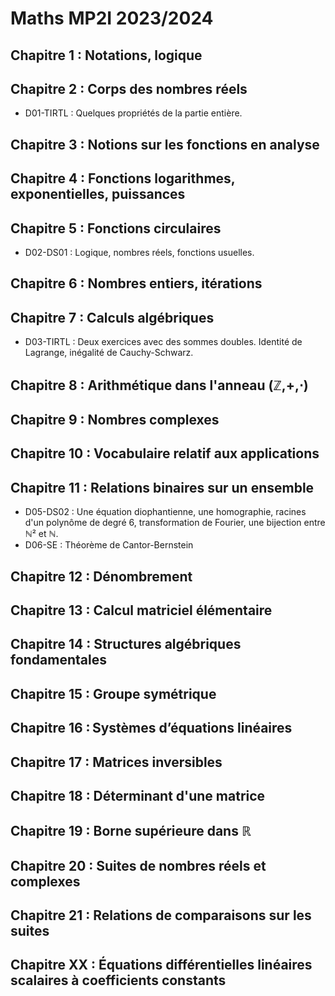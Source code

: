 # Maths MP2I 2023/2024

## Chapitre 1 : Notations, logique

## Chapitre 2 : Corps des nombres réels

- D01-TIRTL : Quelques propriétés de la partie entière.

## Chapitre 3 : Notions sur les fonctions en analyse

## Chapitre 4 : Fonctions logarithmes, exponentielles, puissances

## Chapitre 5 : Fonctions circulaires

- D02-DS01 : Logique, nombres réels, fonctions usuelles.

## Chapitre 6 : Nombres entiers, itérations

## Chapitre 7 : Calculs algébriques

- D03-TIRTL : Deux exercices avec des sommes doubles. Identité de Lagrange, inégalité de Cauchy-Schwarz.

## Chapitre 8 : Arithmétique dans l'anneau (ℤ,+,⋅)

## Chapitre 9 : Nombres complexes

## Chapitre 10 : Vocabulaire relatif aux applications

## Chapitre 11 : Relations binaires sur un ensemble

- D05-DS02 : Une équation diophantienne, une homographie, racines d'un polynôme de degré 6, transformation de Fourier, une bijection entre ℕ² et ℕ.
- D06-SE : Théorème de Cantor-Bernstein

## Chapitre 12 : Dénombrement

## Chapitre 13 : Calcul matriciel élémentaire

## Chapitre 14 : Structures algébriques fondamentales

## Chapitre 15 : Groupe symétrique

## Chapitre 16 : Systèmes d’équations linéaires

## Chapitre 17 : Matrices inversibles

## Chapitre 18 : Déterminant d'une matrice

## Chapitre 19 : Borne supérieure dans ℝ

## Chapitre 20 : Suites de nombres réels et complexes

## Chapitre 21 : Relations de comparaisons sur les suites

## Chapitre XX : Équations différentielles linéaires scalaires à coefficients constants

